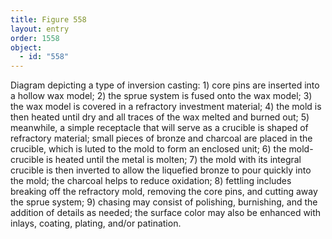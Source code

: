 ```yaml
---
title: Figure 558
layout: entry
order: 1558
object:
  - id: "558"
---
```


Diagram depicting a type of inversion casting: 1) core pins are inserted into a hollow wax model; 2) the sprue system is fused onto the wax model; 3) the wax model is covered in a refractory investment material; 4) the mold is then heated until dry and all traces of the wax melted and burned out; 5) meanwhile, a simple receptacle that will serve as a crucible is shaped of refractory material; small pieces of bronze and charcoal are placed in the crucible, which is luted to the mold to form an enclosed unit; 6) the mold-crucible is heated until the metal is molten; 7) the mold with its integral crucible is then inverted to allow the liquefied bronze to pour quickly into the mold; the charcoal helps to reduce oxidation; 8) fettling includes breaking off the refractory mold, removing the core pins, and cutting away the sprue system; 9) chasing may consist of polishing, burnishing, and the addition of details as needed; the surface color may also be enhanced with inlays, coating, plating, and/or patination.
